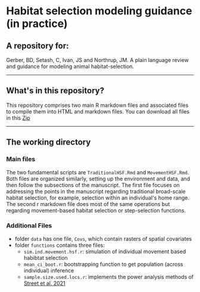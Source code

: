 # Habitat selection modeling guidance (in practice)

## A repository for:

Gerber, BD, Setash, C, Ivan, JS and Northrup, JM. A plain language review and guidance for modeling animal habitat-selection. 

---

## What's in this repository?

This repository comprises two main R markdown files and associated files to compile them into HTML and markdown files. You can download all files
in this [Zip](HSF.Guide.Files.zip)

---

## The working directory

### Main files

The two fundamental scripts are `TraditionalHSF.Rmd` and `MovementHSF.Rmd`. Both files are organized 
similarly, setting up the environment and data, and then follow the subsections of the manuscript. 
The first file focuses on addressing the points in the manuscript regarding traditional broad-scale
habitat selection, for example, selection within an individual's home range. The second r markdown file
does most of the same operations but regarding movement-based habitat selection or
step-selection functions.

### Additional Files
- folder `data` has one file, `Covs`, which contain rasters of spatial covariates
- folder `functions` contains three files:
  - `sim.ind.movement.hsf.r`: simulation of individual movement based habibtat selection
  - `mean_ci_boot.r`: bootstrapping function to get population (across individual) inference
  - `sample.size.used.locs.r`: implements the power analysis methods of [Street et al. 2021](https://doi.org/10.1111/2041-210X.13701)
  